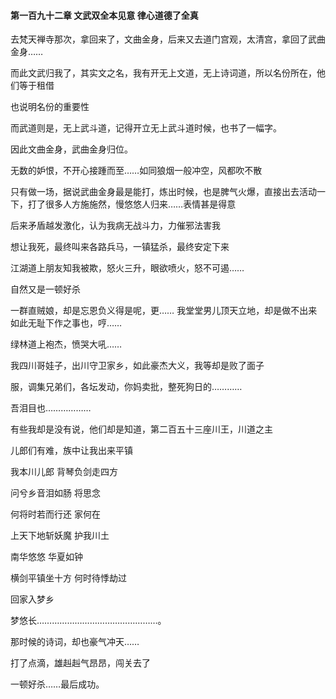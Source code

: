 #### 第一百九十二章 文武双全本见意 律心道德了全真


去梵天禅寺那次，拿回来了，文曲金身，后来又去道门宫观，太清宫，拿回了武曲金身……

而此文武归我了，其实文之名，我有开无上文道，无上诗词道，所以名份所在，他们等于租借

也说明名份的重要性

而武道则是，无上武斗道，记得开立无上武斗道时候，也书了一幅字。


因此文曲金身，武曲金身归位。

无数的妒恨，不开心接踵而至……如同狼烟一般冲空，风都吹不散


只有做一场，据说武曲金身最是能打，炼出时候，也是脾气火爆，直接出去活动一下，打了很多人方施施然，慢悠悠人归来……表情甚是得意


后来矛盾越发激化，认为我病无战斗力，力催邪法害我

想让我死，最终叫来各路兵马，一镇猛杀，最终安定下来

江湖道上朋友知我被欺，怒火三升，眼欲喷火，怒不可遏……

自然又是一顿好杀

一群直贼娘，却是忘恩负义得是呢，更……
我堂堂男儿顶天立地，却是做不出来如此无耻下作之事也，哼……

绿林道上袍杰，愤哭大吼……

我四川哥娃子，出川守卫家乡，如此豪杰大义，我等却是败了面子

服，调集兄弟们，各坛发动，你妈卖批，整死狗日的…………

吾泪目也………………

有些我却是没有说，他们却是知道，第二百五十三座川王，川道之主

儿郎们有难，族中让我出来平镇


我本川儿郎
背琴负剑走四方

问兮乡音泪如肠
将思念

何将时若而行还
家何在

上天下地斩妖魔
护我川土

南华悠悠
华夏如钟

横剑平镇坐十方
何时待悸劫过

回家入梦乡

梦悠长…………………………………………。

那时候的诗词，却也豪气冲天……

打了点滴，雄赳赳气昂昂，闯关去了

一顿好杀……最后成功。

